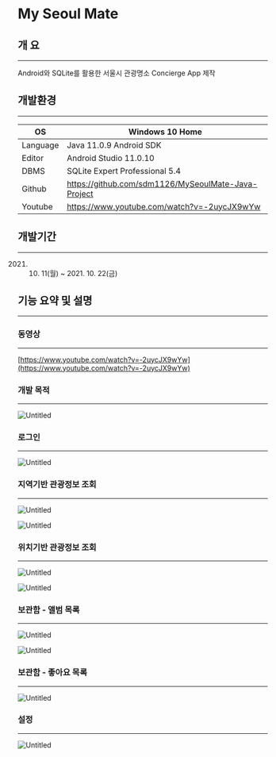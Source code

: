 # My Seoul Mate

## 개 요

---

Android와 SQLite를 활용한 서울시 관광명소 Concierge App 제작

## 개발환경

---

| OS | Windows 10 Home |
| --- | --- |
| Language | Java 11.0.9 Android SDK |
| Editor | Android Studio 11.0.10 |
| DBMS | SQLite Expert Professional 5.4 |
| Github | https://github.com/sdm1126/MySeoulMate-Java-Project |
| Youtube | https://www.youtube.com/watch?v=-2uycJX9wYw |

## 개발기간

---

2021. 10. 11(월) ~ 2021. 10. 22(금)

## 기능 요약 및 설명

---

### 동영상

---

[https://www.youtube.com/watch?v=-2uycJX9wYw](https://www.youtube.com/watch?v=-2uycJX9wYw)

### 개발 목적

---

![Untitled](My%20Seoul%20Mate%20c68eb28022d24d9f9f37a0e7ed7f8ee8/Untitled.png)

### 로그인

---

![Untitled](My%20Seoul%20Mate%20c68eb28022d24d9f9f37a0e7ed7f8ee8/Untitled%201.png)

### 지역기반 관광정보 조회

---

![Untitled](My%20Seoul%20Mate%20c68eb28022d24d9f9f37a0e7ed7f8ee8/Untitled%202.png)

![Untitled](My%20Seoul%20Mate%20c68eb28022d24d9f9f37a0e7ed7f8ee8/Untitled%203.png)

### 위치기반 관광정보 조회

---

![Untitled](My%20Seoul%20Mate%20c68eb28022d24d9f9f37a0e7ed7f8ee8/Untitled%204.png)

![Untitled](My%20Seoul%20Mate%20c68eb28022d24d9f9f37a0e7ed7f8ee8/Untitled%205.png)

### 보관함 - 앨범 목록

---

![Untitled](My%20Seoul%20Mate%20c68eb28022d24d9f9f37a0e7ed7f8ee8/Untitled%206.png)

![Untitled](My%20Seoul%20Mate%20c68eb28022d24d9f9f37a0e7ed7f8ee8/Untitled%207.png)

### 보관함 - 좋아요 목록

---

![Untitled](My%20Seoul%20Mate%20c68eb28022d24d9f9f37a0e7ed7f8ee8/Untitled%208.png)

### 설정

---

![Untitled](My%20Seoul%20Mate%20c68eb28022d24d9f9f37a0e7ed7f8ee8/Untitled%209.png)
